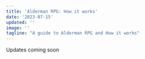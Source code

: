 ```yaml
---
title: 'Alderman RPG: How it works'
date: '2023-07-15'
updated: ''
image: ''
tagline: "A guide to Alderman RPG and How it works"
---
```


Updates coming soon